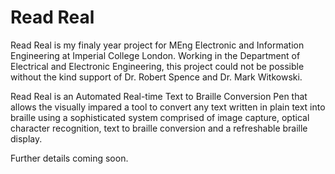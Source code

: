 # Read Real

Read Real is my finaly year project for MEng Electronic and Information Engineering at Imperial College London. Working in the Department of Electrical and Electronic Engineering, this project could not be possible without the kind support of Dr. Robert Spence and Dr. Mark Witkowski. 

Read Real is an Automated Real-time Text to Braille Conversion Pen that allows the visually impared a tool to convert any text written in plain text into braille using a sophisticated system comprised of image capture, optical character recognition, text to braille conversion and a refreshable braille display.

Further details coming soon.
